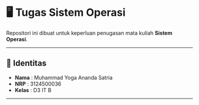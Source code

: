 # 🖥️ Tugas Sistem Operasi

Repositori ini dibuat untuk keperluan penugasan mata kuliah **Sistem Operasi**.

---

## 👤 Identitas
- **Nama** : Muhammad Yoga Ananda Satria
- **NRP** : 3124500036
- **Kelas** : D3 IT B

---
